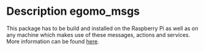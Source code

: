 # Description egomo_msgs #

This package has to be build and installed on the Raspberry Pi 
as well as on any machine which makes use of these messages, actions and services. More information can be found [here](https://github.com/Xamla/xamla_egomo/tree/master/egomo_node).
